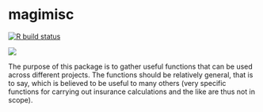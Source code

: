 # magimisc

<!-- badges: start -->
[![R build status](https://github.com/TjebsC/magimisc/workflows/build-check/badge.svg)](https://github.com/TjebsC/magimisc/actions)
<!-- badges: end -->

![](misc/imgfile.png)

The purpose of this package is to gather useful functions that can be used across different projects. The functions should be relatively general, that is to say, which is believed to be useful to many others (very specific functions for carrying out insurance calculations and the like are thus not in scope).

